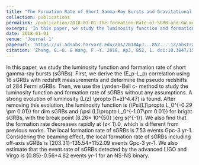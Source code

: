 ```yaml
---
title: "The Formation Rate of Short Gamma-Ray Bursts and Gravitational Waves"
collection: publications
permalink: /publication/2018-01-01-The-formation-Rate-of-SGRB-and-GW.md
excerpt: 'In this paper, we study the luminosity function and formation rate of short gamma-ray bursts (sGRBs).This paper is about the number 3. The number 4 is left for future work.'
date: 2018-01-01
venue: 'Journal 1'
paperurl: 'https://ui.adsabs.harvard.edu/abs/2018ApJ...852....1Z/abstract'
citation: 'Zhang, G.~Q. & Wang, F.~Y. 2018, ApJ, 852, 1. doi:10.3847/1538-4357/aa9ce5'
---
```

In this paper, we study the luminosity function and formation rate of short gamma-ray bursts (sGRBs). First, we derive the \(E_p-L_p\) correlation using 16 sGRBs with redshift measurements and determine the pseudo redshifts of 284 Fermi sGRBs. Then, we use the Lynden-Bell c- method to study the luminosity function and formation rate of sGRBs without any assumptions. A strong evolution of luminosity \(L(z) \propto (1+z)^4.47\) is found. After removing this evolution, the luminosity function is \(\Psi(L)\propto L_0^{-0.29 \pm 0.01}\) for dim sGRBs and \(\psi (L)\propto L_0^{-1.07\pm 0.01}\) for bright sGRBs, with the break point \(8.26× 10^{50} \)erg s\(^{-1}\). We also find that the formation rate decreases rapidly at \(z< 1\).0, which is different from previous works. The local formation rate of sGRBs is 7.53 events Gpc-3 yr-1. Considering the beaming effect, the local formation rate of sGRBs including off-axis sGRBs is {203.31}-135.54+1152.09 events Gpc-3 yr-1. We also estimate that the event rate of sGRBs detected by the advanced LIGO and Virgo is {0.85}-0.56+4.82 events yr-1 for an NS-NS binary.